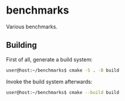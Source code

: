 # benchmarks

Various benchmarks.

## Building

First of all, generate a build system:

```bash
user@host:~/benchmarks$ cmake -S . -B build
```

Invoke the build system afterwards:

```bash
user@host:~/benchmarks$ cmake --build build
```
